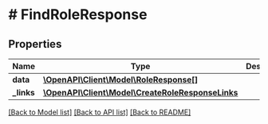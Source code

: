 # # FindRoleResponse

## Properties

Name | Type | Description | Notes
------------ | ------------- | ------------- | -------------
**data** | [**\OpenAPI\Client\Model\RoleResponse[]**](RoleResponse.md) |  |
**_links** | [**\OpenAPI\Client\Model\CreateRoleResponseLinks**](CreateRoleResponseLinks.md) |  |

[[Back to Model list]](../../README.md#models) [[Back to API list]](../../README.md#endpoints) [[Back to README]](../../README.md)
